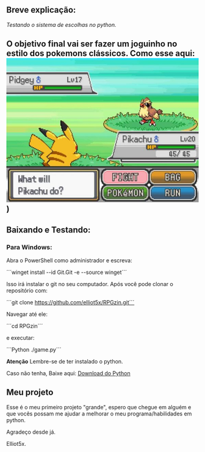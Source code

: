 ## Breve explicação:

_Testando o sistema de escolhas no python._

O objetivo final vai ser fazer um joguinho no estilo dos pokemons clássicos.
Como esse aqui:
![Pokemon](pokemon.png))
---

## Baixando e Testando:

### Para Windows:

Abra o PowerShell como administrador e escreva:

´´´winget install --id Git.Git -e --source winget´´´

Isso irá instalar o git no seu computador.
Após você pode clonar o repositório com:

´´´git clone https://github.com/elliot5x/RPGzin.git´´´

Navegar até ele:

´´´cd RPGzin´´´

e executar:

´´´Python ./game.py´´´

**Atenção** Lembre-se de ter instalado o python.

Caso não tenha, Baixe aqui: [Download do Python](https://www.python.org/ftp/python/3.13.0/python-3.13.0-amd64.exe)

## Meu projeto

Esse é o meu primeiro projeto "grande", espero que chegue em alguém e que vocês possam me ajudar a melhorar o meu programa/habilidades em python.

Agradeço desde já.

Elliot5x.